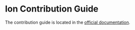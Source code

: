 # Ion Contribution Guide

The contribution guide is located in the [official documentation](https://aedart.github.io/ion/archive/current/contribution-guide.html).

